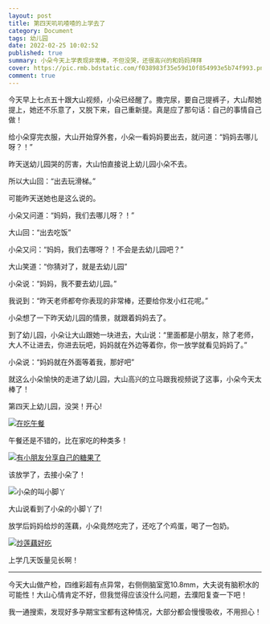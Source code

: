 ```yaml
---
layout: post
title: 第四天叽叽喳喳的上学去了
category: Document
tags: 幼儿园 
date: 2022-02-25 10:02:52
published: true
summary: 小朵今天上学表现非常棒，不但没哭，还很高兴的和妈妈拜拜
cover: https://pic.rmb.bdstatic.com/f038983f35e59d10f854993e5b74f993.png
comment: true
---
```


今天早上七点五十跟大山视频，小朵已经醒了。撒完尿，要自己提裤子，大山帮她提上，她还不乐意了，又脱下来，自己重新提。真是应了那句话：自己的事情自己做！

给小朵穿完衣服，大山开始穿外套，小朵一看妈妈要出去，就问道：“妈妈去哪儿呀？！”

昨天送幼儿园哭的厉害，大山怕直接说上幼儿园小朵不去。

所以大山回：“出去玩滑梯。”

可能昨天送她也是这么说的。

小朵又问道：“妈妈，我们去哪儿呀？！”

大山回：“出去吃饭”

小朵又问：“妈妈，我们去哪呀？！不会是去幼儿园吧？”

大山笑道：“你猜对了，就是去幼儿园”

小朵说：“妈妈，我不要去幼儿园。”

我说到：“昨天老师都夸你表现的非常棒，还要给你发小红花呢。”

小朵想了一下昨天幼儿园的情景，就跟着妈妈去了。

到了幼儿园，小朵让大山跟她一块进去，大山说：“里面都是小朋友，除了老师，大人不让进去，你进去玩吧，妈妈就在外边等着你，你一放学就看见妈妈了。”

小朵说：“妈妈就在外面等着我，那好吧”

就这么小朵愉快的走进了幼儿园，大山高兴的立马跟我视频说了这事，小朵今天太棒了！

第四天上幼儿园，没哭！开心!

<!--
<video poster="//ci.xiaohongshu.com/5bc1b339-c94d-02ff-595f-157ea60e19ac?imageView2/2/w/1080/format/jpg" src="http://v.xiaohongshu.com/01e218b9d363fabb010370037f309664f2_259.mp4?sign=57a94d79fffd26fda9dc1213efa29e28&amp;t=621a4e80" controls="controls" objectfit="contain" width="380px"></video>
-->

[![在吃午餐](//ci.xiaohongshu.com/5bc1b339-c94d-02ff-595f-157ea60e19ac?imageView2/2/w/1080/format/jpg)](https://www.xiaohongshu.com/discovery/item/6218b9d2000000002103a75f)

午餐还是不错的，比在家吃的种类多！

<!--
<video poster="//ci.xiaohongshu.com/b055f58d-6451-7b26-b0a5-89fc6cb3f54c?imageView2/2/w/1080/format/jpg" src="http://v.xiaohongshu.com/01e218ba2563c795010370037f30983422_259.mp4?sign=3a0096c23d9a122a57d2b8e23d463d3c&amp;t=621a4e80" controls="controls" objectfit="contain" width="380px"></video>
-->

[![有小朋友分享自己的糖果了](//ci.xiaohongshu.com/b055f58d-6451-7b26-b0a5-89fc6cb3f54c?imageView2/2/w/1080/format/jpg)](https://www.xiaohongshu.com/discovery/item/6218ba2400000000210345f7)

该放学了，去接小朵了！

![小朵的叫小脚丫](https://ci.xiaohongshu.com/372b311f-3b93-8c05-185d-d78bf01fc425?imageView2/2/w/1080/format/jpg)

大山说看到了小朵的小脚丫了!

放学后妈妈给炒的莲藕，小朵竟然吃完了，还吃了个鸡蛋，喝了一包奶。

<!--
<video poster="//ci.xiaohongshu.com/92e6c218-22e6-91ba-9046-54a23cf8c4ba?imageView2/2/w/1080/format/jpg" src="http://v.xiaohongshu.com/01e218ba5063cccd018370037f30981b3d_259.mp4?sign=9348ec9bf9891f5a9833370fde387bb0&amp;t=621a4e80" controls="controls" objectfit="contain" width="380px"></video>
-->

[![炒莲藕好吃](//ci.xiaohongshu.com/92e6c218-22e6-91ba-9046-54a23cf8c4ba?imageView2/2/w/1080/format/jpg)](https://www.xiaohongshu.com/discovery/item/6218ba4f0000000001024adf)

上学几天饭量见长啊！

---

今天大山做产检，四维彩超有点异常，右侧侧脑室宽10.8mm，大夫说有脑积水的可能性！大山心情肯定不好，但我觉得应该没什么问题，去濮阳复查一下吧！

我一通搜索，发现好多孕期宝宝都有这种情况，大部分都会慢慢吸收，不用担心！
